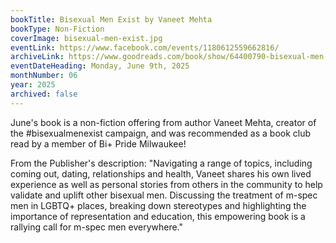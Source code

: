 ```yaml
---
bookTitle: Bisexual Men Exist by Vaneet Mehta
bookType: Non-Fiction
coverImage: bisexual-men-exist.jpg
eventLink: https://www.facebook.com/events/1180612559662816/
archiveLink: https://www.goodreads.com/book/show/64400790-bisexual-men-exist
eventDateHeading: Monday, June 9th, 2025
monthNumber: 06
year: 2025
archived: false
---
```


June's book is a non-fiction offering from author Vaneet Mehta, creator of the #bisexualmenexist campaign, and was recommended as a book club read by a member of Bi+ Pride Milwaukee!

From the Publisher's description: "Navigating a range of topics, including coming out, dating, relationships and health, Vaneet shares his own lived experience as well as personal stories from others in the community to help validate and uplift other bisexual men. Discussing the treatment of m-spec men in LGBTQ+ places, breaking down stereotypes and highlighting the importance of representation and education, this empowering book is a rallying call for m-spec men everywhere."